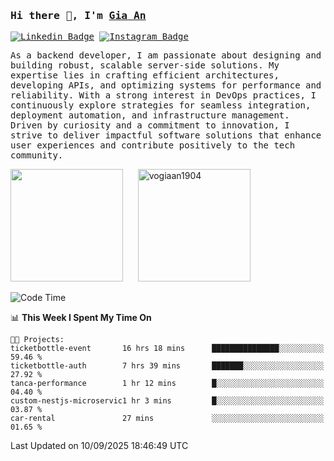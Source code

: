 ### <samp>Hi there 👋, I'm <a href="https://www.linkedin.com/in/vogiaan1904/" target="_blank">Gia An</a></samp>

<samp> [![Linkedin Badge](https://img.shields.io/badge/-LinkedIn-0e76a8?style=flat-square&logo=Linkedin&logoColor=white)](https://linkedin.com/in/vogiaan1904)
[![Instagram Badge](https://img.shields.io/badge/-Instagram-e4405f?style=flat-square&logo=Instagram&logoColor=white)](https://instagram.com/_.ja.ann_/) </samp> 

<samp>As a backend developer, I am passionate about designing and building robust, scalable server-side solutions. My expertise lies in crafting efficient architectures, developing APIs, and optimizing systems for performance and reliability. With a strong interest in DevOps practices, I continuously explore strategies for seamless integration, deployment automation, and infrastructure management. Driven by curiosity and a commitment to innovation, I strive to deliver impactful software solutions that enhance user experiences and contribute positively to the tech community.</samp>



<div>
  <img height="180em" src="https://github-readme-stats.vercel.app/api/top-langs/?username=vogiaan1904&show_icons=true&hide_border=true&layout=compact&langs_count=10&theme=transparent&include_orgs=true"/>
  &nbsp;&nbsp;&nbsp;&nbsp;
  <img height="180em" src="https://github-readme-stats.vercel.app/api?username=vogiaan1904&show_icons=true&hide_border=true&&count_private=true&include_all_commits=true&theme=transparent&locale=en" alt="vogiaan1904" />
</div>






<!--START_SECTION:waka-->
![Code Time](http://img.shields.io/badge/Code%20Time-1%2C424%20hrs%2048%20mins-blue)

📊 **This Week I Spent My Time On** 

```text
🐱‍💻 Projects: 
ticketbottle-event       16 hrs 18 mins      ███████████████░░░░░░░░░░   59.46 % 
ticketbottle-auth        7 hrs 39 mins       ███████░░░░░░░░░░░░░░░░░░   27.92 % 
tanca-performance        1 hr 12 mins        █░░░░░░░░░░░░░░░░░░░░░░░░   04.40 % 
custom-nestjs-microservic1 hr 3 mins         █░░░░░░░░░░░░░░░░░░░░░░░░   03.87 % 
car-rental               27 mins             ░░░░░░░░░░░░░░░░░░░░░░░░░   01.65 % 
```


 Last Updated on 10/09/2025 18:46:49 UTC
<!--END_SECTION:waka-->
